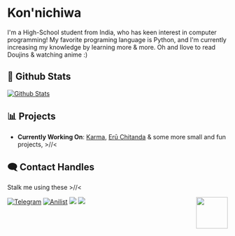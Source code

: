 # Kon'nichiwa

I'm a High-School student from India, who has keen interest in computer programming! My favorite programing language is Python, and I'm currently increasing my knowledge by learning more & more. Oh and Ilove to read Doujins & watching anime :)

##  🐙 **Github Stats**

[![Github Stats](https://github-readme-stats.vercel.app/api?username=IAmKartoon&show_icons=true&theme=midnight-purple)](https://linktr.ee/IAmKartoon)

 ## 📊 Projects
- **Currently Working On**: [Karma](http://t.me/TheKarmaBot), [Erū Chitanda](http://t.me/ChitandaRobot) & some more small and fun projects, >//<

## 🗨️ Contact Handles

Stalk me using these >//<

[![Telegram](https://img.shields.io/badge/telegram-1b77FF.svg?style=for-the-badge&logo=telegram)](https://t.me/MeKarToon)
[![Anilist](https://img.shields.io/badge/Anilist-blue.svg?style=for-the-badge&logo=anilist)](https://anilist.co/user/MeKarToon/)
<a href="mailto:mekartoon.me@gmail.com"><img src="https://img.shields.io/badge/Gmail-blue.svg?style=for-the-badge&logo=gmail"></a>
<a href="https://twitter.com/AmKarToon"><img src="https://img.shields.io/badge/Twitter-blue.svg?style=for-the-badge&logo=twitter"></a> <img src="https://64.media.tumblr.com/34784257378ce2c51675599159735772/tumblr_nd3b8i2gL01sedjuto1_400.gifv" align="right" width="72"/>
